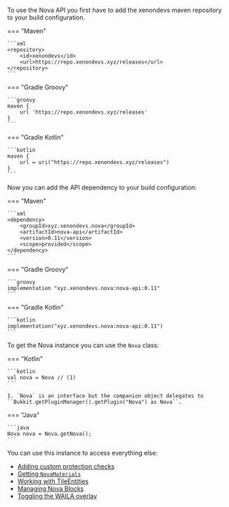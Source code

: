 To use the Nova API you first have to add the xenondevs maven repository to your build configuration.

=== "Maven"

    ```xml
    <repository>
        <id>xenondevs</id>
        <url>https://repo.xenondevs.xyz/releases</url>
    </repository>
    ```

=== "Gradle Groovy"

    ```groovy
    maven {
        url 'https://repo.xenondevs.xyz/releases'
    }
    ```

=== "Gradle Kotlin"

    ```kotlin
    maven {
        url = uri("https://repo.xenondevs.xyz/releases")
    }
    ```

Now you can add the API dependency to your build configuration:

=== "Maven"

    ```xml
    <dependency>
        <groupId>xyz.xenondevs.nova</groupId>
        <artifactId>nova-api</artifactId>
        <version>0.11</version>
        <scope>provided</scope>
    </dependency>
    ```

=== "Gradle Groovy"

    ```groovy
    implementation "xyz.xenondevs.nova:nova-api:0.11"
    ```

=== "Gradle Kotlin"

    ```kotlin
    implementation("xyz.xenondevs.nova:nova-api:0.11")
    ```

To get the Nova instance you can use the `Nova` class:

=== "Kotlin"

    ```kotlin
    val nova = Nova // (1)
    ```

    1. `Nova` is an interface but the companion object delegates to ``Bukkit.getPluginManager().getPlugin("Nova") as Nova``.

=== "Java"

    ```java
    Nova nova = Nova.getNova();
    ```

You can use this instance to access everything else:

- [Adding custom protection checks](./protection/protectionintegration.md)
- [Getting ``NovaMaterials``](./material/index.md)
- [Working with TileEntities](./tileentity/tileentitymanager.md)
- [Managing Nova Blocks](./blocks/blockmanager.md)
- [Toggling the WAILA overlay](./player/wailamanager.md)